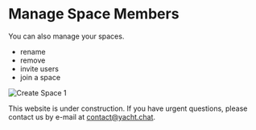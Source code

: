 


# Manage Space Members

You can also manage your spaces.

- rename
- remove
- invite users
- join a space

![Create Space 1](/img/docs/SpaceMembers.png)

This website is under construction. If you have urgent questions, please contact us by e-mail at [contact@yacht.chat](mailto:contact@yacht.chat).
